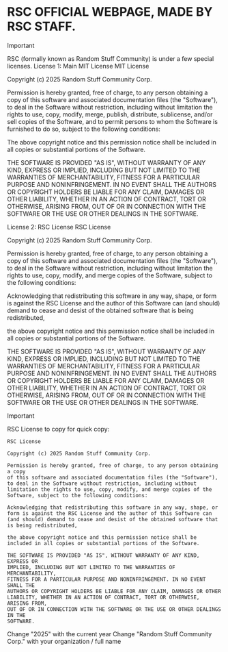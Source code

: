 # RSC OFFICIAL WEBPAGE, MADE BY RSC STAFF.
> [!IMPORTANT]
> RSC (formally known as Random Stuff Community) is under a few special licenses.
> License 1: Main MIT License
> MIT License
> 
> Copyright (c) 2025 Random Stuff Community Corp.
> 
> Permission is hereby granted, free of charge, to any person obtaining a copy
> of this software and associated documentation files (the "Software"), to deal
> in the Software without restriction, including without limitation the rights
> to use, copy, modify, merge, publish, distribute, sublicense, and/or sell
> copies of the Software, and to permit persons to whom the Software is
> furnished to do so, subject to the following conditions:
> 
> The above copyright notice and this permission notice shall be included in all
> copies or substantial portions of the Software.
> 
> THE SOFTWARE IS PROVIDED "AS IS", WITHOUT WARRANTY OF ANY KIND, EXPRESS OR
> IMPLIED, INCLUDING BUT NOT LIMITED TO THE WARRANTIES OF MERCHANTABILITY,
> FITNESS FOR A PARTICULAR PURPOSE AND NONINFRINGEMENT. IN NO EVENT SHALL THE
> AUTHORS OR COPYRIGHT HOLDERS BE LIABLE FOR ANY CLAIM, DAMAGES OR OTHER
> LIABILITY, WHETHER IN AN ACTION OF CONTRACT, TORT OR OTHERWISE, ARISING FROM,
> OUT OF OR IN CONNECTION WITH THE SOFTWARE OR THE USE OR OTHER DEALINGS IN THE
> SOFTWARE.
> 
> License 2: RSC License
> RSC License
>
> Copyright (c) 2025 Random Stuff Community Corp.
>
> Permission is hereby granted, free of charge, to any person obtaining a copy
> of this software and associated documentation files (the "Software"), to deal in the Software without restriction, including without limitation the rights to use, copy, modify, and merge copies of the Software, subject to the following conditions:
>
> Acknowledging that redistributing this software in any way, shape, or form is against the RSC License and the author of this Software can (and should) demand to cease and desist of the obtained software that is being redistributed,
>
> the above copyright notice and this permission notice shall be included in all copies or substantial portions of the Software.
>
> THE SOFTWARE IS PROVIDED "AS IS", WITHOUT WARRANTY OF ANY KIND, EXPRESS OR
> IMPLIED, INCLUDING BUT NOT LIMITED TO THE WARRANTIES OF MERCHANTABILITY,
> FITNESS FOR A PARTICULAR PURPOSE AND NONINFRINGEMENT. IN NO EVENT SHALL THE
> AUTHORS OR COPYRIGHT HOLDERS BE LIABLE FOR ANY CLAIM, DAMAGES OR OTHER
> LIABILITY, WHETHER IN AN ACTION OF CONTRACT, TORT OR OTHERWISE, ARISING FROM,
> OUT OF OR IN CONNECTION WITH THE SOFTWARE OR THE USE OR OTHER DEALINGS IN THE
> SOFTWARE.

> [!IMPORTANT]
RSC License to copy for quick copy:
```
RSC License

Copyright (c) 2025 Random Stuff Community Corp.

Permission is hereby granted, free of charge, to any person obtaining a copy
of this software and associated documentation files (the "Software"), to deal in the Software without restriction, including without limitation the rights to use, copy, modify, and merge copies of the Software, subject to the following conditions:

Acknowledging that redistributing this software in any way, shape, or form is against the RSC License and the author of this Software can (and should) demand to cease and desist of the obtained software that is being redistributed,

the above copyright notice and this permission notice shall be included in all copies or substantial portions of the Software.

THE SOFTWARE IS PROVIDED "AS IS", WITHOUT WARRANTY OF ANY KIND, EXPRESS OR
IMPLIED, INCLUDING BUT NOT LIMITED TO THE WARRANTIES OF MERCHANTABILITY,
FITNESS FOR A PARTICULAR PURPOSE AND NONINFRINGEMENT. IN NO EVENT SHALL THE
AUTHORS OR COPYRIGHT HOLDERS BE LIABLE FOR ANY CLAIM, DAMAGES OR OTHER
LIABILITY, WHETHER IN AN ACTION OF CONTRACT, TORT OR OTHERWISE, ARISING FROM,
OUT OF OR IN CONNECTION WITH THE SOFTWARE OR THE USE OR OTHER DEALINGS IN THE
SOFTWARE.
```
Change "2025" with the current year
Change "Random Stuff Community Corp." with your organization / full name

